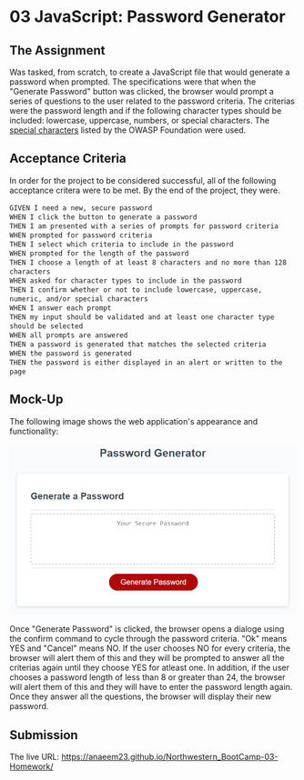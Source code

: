 # 03 JavaScript: Password Generator

## The Assignment

Was tasked, from scratch, to create a JavaScript file that would generate a password when prompted. The specifications were that when the "Generate Password" button was clicked, the browser would prompt a series of questions to the user related to the password criteria. The criterias were the password length and if the following character types should be included: lowercase, uppercase, numbers, or special characters. The [special characters](https://www.owasp.org/index.php/Password_special_characters) listed by the OWASP Foundation were used. 



## Acceptance Criteria

In order for the project to be considered successful, all of the following acceptance critera were to be met. By the end of the project, they were.  

```
GIVEN I need a new, secure password
WHEN I click the button to generate a password
THEN I am presented with a series of prompts for password criteria
WHEN prompted for password criteria
THEN I select which criteria to include in the password
WHEN prompted for the length of the password
THEN I choose a length of at least 8 characters and no more than 128 characters
WHEN asked for character types to include in the password
THEN I confirm whether or not to include lowercase, uppercase, numeric, and/or special characters
WHEN I answer each prompt
THEN my input should be validated and at least one character type should be selected
WHEN all prompts are answered
THEN a password is generated that matches the selected criteria
WHEN the password is generated
THEN the password is either displayed in an alert or written to the page
```

## Mock-Up

The following image shows the web application's appearance and functionality:

![The Password Generator application displays a red button to "Generate Password".](./Assets/03-javascript-homework-demo.png)

Once "Generate Password" is clicked, the browser opens a dialoge using the confirm command to cycle through the password criteria. "Ok" means YES and "Cancel" means NO. If the user chooses NO for every criteria, the browser will alert them of this and they will be prompted to answer all the criterias again until they choose YES for atleast one. In addition, if the user chooses a password length of less than 8 or greater than 24, the browser will alert them of this and they will have to enter the password length again. Once they answer all the questions, the browser will display their new password. 

## Submission

The live URL: https://anaeem23.github.io/Northwestern_BootCamp-03-Homework/